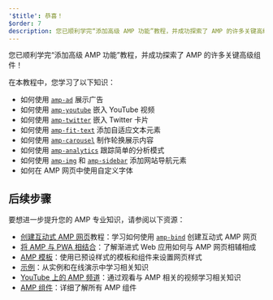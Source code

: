 ```yaml
---
'$title': 恭喜！
$order: 7
description: 您已顺利学完“添加高级 AMP 功能”教程，并成功探索了 AMP 的许多关键高级组件！
---
```


您已顺利学完“添加高级 AMP 功能”教程，并成功探索了 AMP 的许多关键高级组件！

在本教程中，您学习了以下知识：

- 如何使用 [`amp-ad`](../../../../documentation/components/reference/amp-ad.md) 展示广告
- 如何使用 [`amp-youtube`](../../../../documentation/components/reference/amp-youtube.md) 嵌入 YouTube 视频
- 如何使用 [`amp-twitter`](../../../../documentation/components/reference/amp-twitter.md) 嵌入 Twitter 卡片
- 如何使用 [`amp-fit-text`](../../../../documentation/components/reference/amp-fit-text.md) 添加自适应文本元素
- 如何使用 [`amp-carousel`](../../../../documentation/components/reference/amp-carousel.md) 制作轮换展示内容
- 如何使用 [`amp-analytics`](../../../../documentation/components/reference/amp-analytics.md) 跟踪简单的分析模式
- 如何使用 [`amp-img`](../../../../documentation/components/reference/amp-img.md) 和 [`amp-sidebar`](../../../../documentation/components/reference/amp-sidebar.md) 添加网站导航元素
- 如何在 AMP 网页中使用自定义字体

## 后续步骤

要想进一步提升您的 AMP 专业知识，请参阅以下资源：

- [创建互动式 AMP 网页](../../../../documentation/guides-and-tutorials/develop/interactivity/index.md)教程：学习如何使用 [`amp-bind`](../../../../documentation/components/reference/amp-bind.md) 创建互动式 AMP 网页
- [将 AMP 与 PWA 相结合](../../../../documentation/guides-and-tutorials/integrate/amp-in-pwa.md)：了解渐进式 Web 应用如何与 AMP 网页相辅相成
- [AMP 模板](../../../../documentation/templates/index.html)：使用已预设样式的模板和组件来设置网页样式
- [示例](../../../../documentation/examples/index.html)：从实例和在线演示中学习相关知识
- [YouTube 上的 AMP 频道](https://www.youtube.com/channel/UCXPBsjgKKG2HqsKBhWA4uQw)：通过观看与 AMP 相关的视频学习相关知识
- [AMP 组件](../../../../documentation/components/index.html)：详细了解所有 AMP 组件
